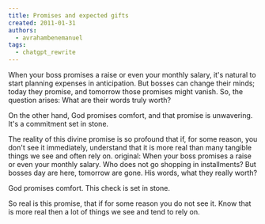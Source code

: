 ```yaml
---
title: Promises and expected gifts
created: 2011-01-31
authors:
  - avrahambenemanuel
tags:
  - chatgpt_rewrite
---
```


When your boss promises a raise or even your monthly salary, it's natural to start planning expenses in anticipation. But bosses can change their minds; today they promise, and tomorrow those promises might vanish. So, the question arises: What are their words truly worth?

On the other hand, God promises comfort, and that promise is unwavering. It's a commitment set in stone.

The reality of this divine promise is so profound that if, for some reason, you don't see it immediately, understand that it is more real than many tangible things we see and often rely on.
original:
When your boss promises a raise or even your monthly salary. Who does not go shopping in installments? But bosses day are here, tomorrow are gone. His words, what they really worth?

God promises comfort. This check is set in stone.

So real is this promise, that if for some reason you do not see it. Know that is more real then a lot of things we see and tend to rely on.
